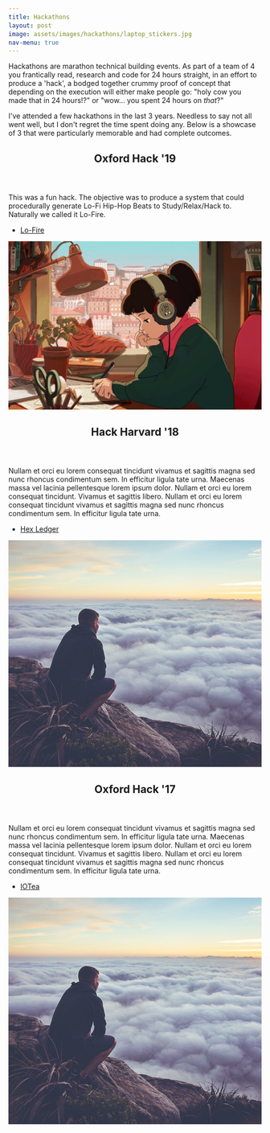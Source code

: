 ```yaml
---
title: Hackathons
layout: post
image: assets/images/hackathons/laptop_stickers.jpg
nav-menu: true
---
```


Hackathons are marathon technical building events. As part of a team of 4 you frantically read, research and code for 24 hours straight, in an effort to produce a 'hack', a bodged together crummy proof of concept that depending on the execution will either make people go: "holy cow you made that in 24 hours!?" or "wow... you spent 24 hours on <i>that</i>?"

I've attended a few hackathons in the last 3 years. Needless to say not all went well, but I don't regret the time spent doing any. Below is a showcase of 3 that were particularly memorable and had complete outcomes.

<div id="main">

<!-- Oxford Hack '19 -->
<section id="one" class="spotlights">
    <section>
        <div class="content">
            <div class="inner">
                <header class="major">
                    <h2>Oxford Hack '19</h2>
                </header>
                <p>This was a fun hack. The objective was to produce a system that could procedurally generate Lo-Fi Hip-Hop Beats to Study/Relax/Hack to. Naturally we called it Lo-Fire.</p>
                <ul class="actions">
                    <li><a href="generic.html" class="button next">Lo-Fire</a></li>
                </ul>
            </div>
        </div>
        <a href="generic.html" class="image">
            <img src="assets/images/hackathons/lofi_girl.jpeg" alt="" data-position="center center" />
        </a>
    </section>
    <section> <!-- Hack Harvard '18 -->
        <div class="content">
            <div class="inner">
                <header class="major">
                    <h2>Hack Harvard '18</h2>
                </header>
                <p>Nullam et orci eu lorem consequat tincidunt vivamus et sagittis magna sed nunc rhoncus condimentum sem. In efficitur ligula tate urna. Maecenas massa vel lacinia pellentesque lorem ipsum dolor. Nullam et orci eu lorem consequat tincidunt. Vivamus et sagittis libero. Nullam et orci eu lorem consequat tincidunt vivamus et sagittis magna sed nunc rhoncus condimentum sem. In efficitur ligula tate urna.</p>
                <ul class="actions">
                    <li><a href="generic.html" class="button next">Hex Ledger</a></li>
                </ul>
            </div>
        </div>
        <a href="generic.html" class="image">
            <img src="assets/images/pic08.jpg" alt="" data-position="center center" />
        </a>
    </section>
    <section> <!-- Oxford Hack '17 -->
        <div class="content">
            <div class="inner">
                <header class="major">
                    <h2>Oxford Hack '17</h2>
                </header>
                <p>Nullam et orci eu lorem consequat tincidunt vivamus et sagittis magna sed nunc rhoncus condimentum sem. In efficitur ligula tate urna. Maecenas massa vel lacinia pellentesque lorem ipsum dolor. Nullam et orci eu lorem consequat tincidunt. Vivamus et sagittis libero. Nullam et orci eu lorem consequat tincidunt vivamus et sagittis magna sed nunc rhoncus condimentum sem. In efficitur ligula tate urna.</p>
                <ul class="actions">
                    <li><a href="generic.html" class="button next">IOTea</a></li>
                </ul>
            </div>
        </div>
        <a href="generic.html" class="image">
            <img src="assets/images/pic08.jpg" alt="" data-position="center center" />
        </a>
    </section>
</section>

</div>
